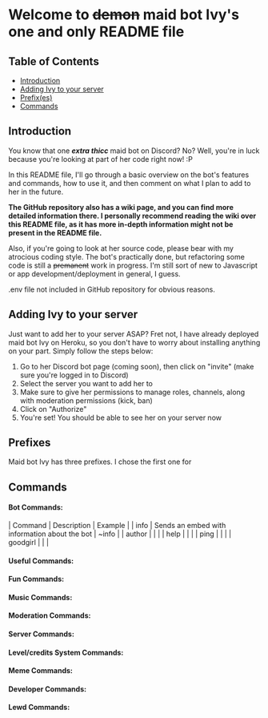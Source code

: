 # Welcome to ~~demon~~ maid bot Ivy's one and only README file


## Table of Contents
- [Introduction](https://github.com/icw-Numen/ivy-bot/blob/master/README.md#introduction)
- [Adding Ivy to your server](https://github.com/icw-Numen/ivy-bot/blob/master/README.md#adding-ivy-to-your-server)
- [Prefix(es)]()
- [Commands](https://github.com/icw-Numen/ivy-bot#commands)




## Introduction
You know that one **_extra thicc_** maid bot on Discord? No? Well, you're in luck because you're looking at part of her code right now! :P

In this README file, I'll go through a basic overview on the bot's features and commands, how to use it, and then comment on what I plan to add to her in the future. 

**The GitHub repository also has a wiki page, and you can find more detailed information there. I personally recommend reading the wiki over this README file, as it has more in-depth information might not be present in the README file.**

Also, if you're going to look at her source code, please bear with my atrocious coding style. The bot's practically done, but refactoring some code is still a ~~premanent~~ work in progress. I'm still sort of new to Javascript or app development/deployment in general, I guess.

.env file not included in GitHub repository for obvious reasons.


## Adding Ivy to your server
Just want to add her to your server ASAP? Fret not, I have already deployed maid bot Ivy on Heroku, so you don't have to worry about installing anything on your part. Simply follow the steps below:

1. Go to her Discord bot page (coming soon), then click on "invite" (make sure you're logged in to Discord)
2. Select the server you want to add her to
3. Make sure to give her permissions to manage roles, channels, along with moderation permissions (kick, ban)
4. Click on "Authorize"
5. You're set! You should be able to see her on your server now


## Prefixes
Maid bot Ivy has three prefixes. I chose the first one for 

## Commands
#### Bot Commands:
| Command | Description | Example |
| info | Sends an embed with information about the bot | ~info |
| author | | |
| help | | |
| ping | | |
| goodgirl | | |
#### Useful Commands:
#### Fun Commands:
#### Music Commands:
#### Moderation Commands:
#### Server Commands:
#### Level/credits System Commands:
#### Meme Commands:
#### Developer Commands:
#### Lewd Commands:

